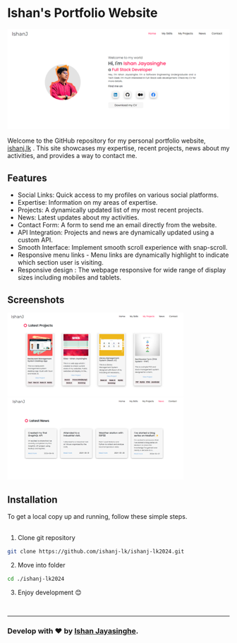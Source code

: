 
# Ishan's Portfolio Website

![Welcome Screen](./img/screenshot01.png "Welcome Screen")

Welcome to the GitHub repository for my personal portfolio website, [ishanj.lk](https://ishanj.lk)
. This site showcases my expertise, recent projects, news about my activities, and provides a way to contact me.

## Features
* Social Links: Quick access to my profiles on various social platforms.
* Expertise: Information on my areas of expertise.
* Projects: A dynamically updated list of my most recent projects.
* News: Latest updates about my activities.
* Contact Form: A form to send me an email directly from the website.
* API Integration: Projects and news are dynamically updated using a custom API.
* Smooth Interface: Implement smooth scroll experience with snap-scroll.
* Responsive menu links - Menu links are dynamically highlight to indicate which section user is visiting.
* Responsive design : The webpage responsive for wide range of display sizes including mobiles and tablets.

## Screenshots

<img src="./img/screenshot02.png" width="400px" alt="Projects Section">
<img src="./img/screenshot03.png" width="400px" alt="News Section">

## Installation
To get a local copy up and running, follow these simple steps.<br><br>
1. Clone git repository
```bash
git clone https://github.com/ishanj-lk/ishanj-lk2024.git
```

2. Move into folder
```bash
cd ./ishanj-lk2024
```
3. Enjoy development 😊

<br>
<hr/>

### Develop with ❤️ by [Ishan Jayasinghe](https://ishanj.lk).